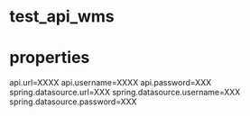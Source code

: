 # test_api_wms

# properties
api.url=XXXX
api.username=XXXX
api.password=XXX
spring.datasource.url=XXX
spring.datasource.username=XXX
spring.datasource.password=XXX
